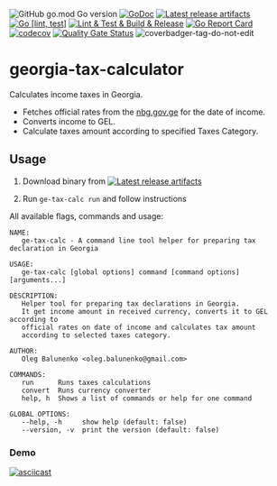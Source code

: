 ![GitHub go.mod Go version](https://img.shields.io/github/go-mod/go-version/obalunenko/georgia-tax-calculator)
[![GoDoc](https://godoc.org/github.com/obalunenko/georgia-tax-calculator?status.svg)](https://godoc.org/github.com/obalunenko/georgia-tax-calculator)
[![Latest release artifacts](https://img.shields.io/github/v/release/obalunenko/georgia-tax-calculator)](https://github.com/obalunenko/georgia-tax-calculator/releases/latest)
[![Go [lint, test]](https://github.com/obalunenko/georgia-tax-calculator/actions/workflows/go.yml/badge.svg)](https://github.com/obalunenko/georgia-tax-calculator/actions/workflows/go.yml)
[![Lint & Test & Build & Release](https://github.com/obalunenko/georgia-tax-calculator/actions/workflows/release.yml/badge.svg)](https://github.com/obalunenko/georgia-tax-calculator/actions/workflows/release.yml)
[![Go Report Card](https://goreportcard.com/badge/github.com/obalunenko/georgia-tax-calculator)](https://goreportcard.com/report/github.com/obalunenko/georgia-tax-calculator)
[![codecov](https://codecov.io/gh/obalunenko/georgia-tax-calculator/branch/master/graph/badge.svg)](https://codecov.io/gh/obalunenko/georgia-tax-calculator)
[![Quality Gate Status](https://sonarcloud.io/api/project_badges/measure?project=obalunenko_georgia-tax-calculator&metric=alert_status)](https://sonarcloud.io/summary/overall?id=obalunenko_georgia-tax-calculator)
![coverbadger-tag-do-not-edit](https://img.shields.io/badge/coverage-72.96%25-brightgreen?longCache=true&style=flat)


# georgia-tax-calculator

Calculates income taxes in Georgia.

- Fetches official rates from the [nbg.gov.ge](https://nbg.gov.ge) for the date of income.
- Converts income to GEL.
- Calculate taxes amount according to specified Taxes Category.


## Usage

1. Download binary from [![Latest release artifacts](https://img.shields.io/badge/artifacts-download-blue.svg)](https://github.com/obalunenko/georgia-tax-calculator/releases/latest)

2. Run `ge-tax-calc run` and follow instructions

All available flags, commands and usage:

```text
NAME:
   ge-tax-calc - A command line tool helper for preparing tax declaration in Georgia 

USAGE:
   ge-tax-calc [global options] command [command options] [arguments...]

DESCRIPTION:
   Helper tool for preparing tax declarations in Georgia.
   It get income amount in received currency, converts it to GEL according to
   official rates on date of income and calculates tax amount
   according to selected taxes category.

AUTHOR:
   Oleg Balunenko <oleg.balunenko@gmail.com>

COMMANDS:
   run      Runs taxes calculations
   convert  Runs currency converter
   help, h  Shows a list of commands or help for one command

GLOBAL OPTIONS:
   --help, -h     show help (default: false)
   --version, -v  print the version (default: false)
```


### Demo

[![asciicast](https://asciinema.org/a/rqN2ZwN72LNAfRQoGdmJmV4j5.svg)](https://asciinema.org/a/rqN2ZwN72LNAfRQoGdmJmV4j5)
